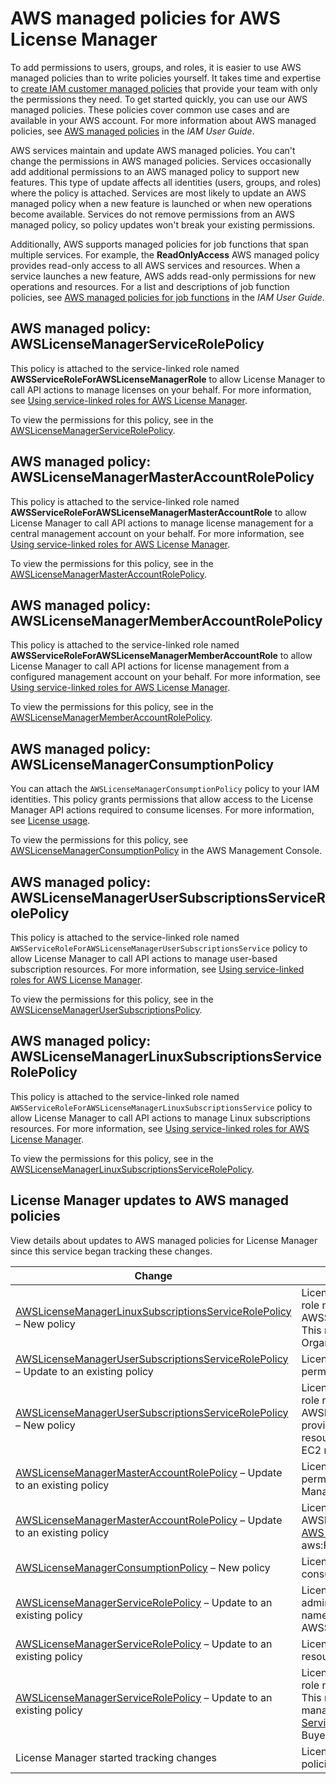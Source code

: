# AWS managed policies for AWS License Manager<a name="security-iam-awsmanpol"></a>

To add permissions to users, groups, and roles, it is easier to use AWS managed policies than to write policies yourself\. It takes time and expertise to [create IAM customer managed policies](https://docs.aws.amazon.com/IAM/latest/UserGuide/access_policies_create-console.html) that provide your team with only the permissions they need\. To get started quickly, you can use our AWS managed policies\. These policies cover common use cases and are available in your AWS account\. For more information about AWS managed policies, see [AWS managed policies](https://docs.aws.amazon.com/IAM/latest/UserGuide/access_policies_managed-vs-inline.html#aws-managed-policies) in the *IAM User Guide*\.

AWS services maintain and update AWS managed policies\. You can't change the permissions in AWS managed policies\. Services occasionally add additional permissions to an AWS managed policy to support new features\. This type of update affects all identities \(users, groups, and roles\) where the policy is attached\. Services are most likely to update an AWS managed policy when a new feature is launched or when new operations become available\. Services do not remove permissions from an AWS managed policy, so policy updates won't break your existing permissions\.

Additionally, AWS supports managed policies for job functions that span multiple services\. For example, the **ReadOnlyAccess** AWS managed policy provides read\-only access to all AWS services and resources\. When a service launches a new feature, AWS adds read\-only permissions for new operations and resources\. For a list and descriptions of job function policies, see [AWS managed policies for job functions](https://docs.aws.amazon.com/IAM/latest/UserGuide/access_policies_job-functions.html) in the *IAM User Guide*\.

## AWS managed policy: AWSLicenseManagerServiceRolePolicy<a name="security-iam-AWSLicenseManagerServiceRolePolicy"></a>

This policy is attached to the service\-linked role named **AWSServiceRoleForAWSLicenseManagerRole** to allow License Manager to call API actions to manage licenses on your behalf\. For more information, see [Using service\-linked roles for AWS License Manager](using-service-linked-roles.md)\.

To view the permissions for this policy, see in the [AWSLicenseManagerServiceRolePolicy](https://console.aws.amazon.com/iam/home#/policies/arn:aws:iam::aws:policy/aws-service-role/AWSLicenseManagerServiceRolePolicy)\.

## AWS managed policy: AWSLicenseManagerMasterAccountRolePolicy<a name="security-iam-AWSLicenseManagerMasterAccountRolePolicy"></a>

This policy is attached to the service\-linked role named **AWSServiceRoleForAWSLicenseManagerMasterAccountRole** to allow License Manager to call API actions to manage license management for a central management account on your behalf\. For more information, see [Using service\-linked roles for AWS License Manager](using-service-linked-roles.md)\.

To view the permissions for this policy, see in the [AWSLicenseManagerMasterAccountRolePolicy](https://console.aws.amazon.com/iam/home#/policies/arn:aws:iam::aws:policy/aws-service-role/AWSLicenseManagerMasterAccountRolePolicy)\.

## AWS managed policy: AWSLicenseManagerMemberAccountRolePolicy<a name="security-iam-AWSLicenseManagerMemberAccountRolePolicy"></a>

This policy is attached to the service\-linked role named **AWSServiceRoleForAWSLicenseManagerMemberAccountRole** to allow License Manager to call API actions for license management from a configured management account on your behalf\. For more information, see [Using service\-linked roles for AWS License Manager](using-service-linked-roles.md)\.

To view the permissions for this policy, see in the [AWSLicenseManagerMemberAccountRolePolicy](https://console.aws.amazon.com/iam/home#/policies/arn:aws:iam::aws:policy/aws-service-role/AWSLicenseManagerMemberAccountRolePolicy)\.

## AWS managed policy: AWSLicenseManagerConsumptionPolicy<a name="security-iam-AWSLicenseManagerConsumptionPolicy"></a>

You can attach the `AWSLicenseManagerConsumptionPolicy` policy to your IAM identities\. This policy grants permissions that allow access to the License Manager API actions required to consume licenses\. For more information, see [License usage](seller-issued-licenses.md#license-usage)\.

To view the permissions for this policy, see [AWSLicenseManagerConsumptionPolicy](https://console.aws.amazon.com/iam/home#/policies/arn:aws:iam::aws:policy/AWSLicenseManagerConsumptionPolicy) in the AWS Management Console\.

## AWS managed policy: AWSLicenseManagerUserSubscriptionsServiceRolePolicy<a name="security-iam-AWSLicenseManagerUserSubscriptionsServiceRolePolicy"></a>

This policy is attached to the service\-linked role named `AWSServiceRoleForAWSLicenseManagerUserSubscriptionsService` policy to allow License Manager to call API actions to manage user\-based subscription resources\. For more information, see [Using service\-linked roles for AWS License Manager](using-service-linked-roles.md)\.

To view the permissions for this policy, see in the [AWSLicenseManagerUserSubscriptionsPolicy](https://console.aws.amazon.com/iam/home#/policies/arn:aws:iam::aws:policy/aws-service-role/AWSLicenseManagerUserSubscriptionsServiceRolePolicy)\.

## AWS managed policy: AWSLicenseManagerLinuxSubscriptionsServiceRolePolicy<a name="security-iam-AWSLicenseManagerLinuxSubscriptionsServiceRolePolicy"></a>

This policy is attached to the service\-linked role named `AWSServiceRoleForAWSLicenseManagerLinuxSubscriptionsService` policy to allow License Manager to call API actions to manage Linux subscriptions resources\. For more information, see [Using service\-linked roles for AWS License Manager](using-service-linked-roles.md)\.

To view the permissions for this policy, see in the [AWSLicenseManagerLinuxSubscriptionsServiceRolePolicy](https://console.aws.amazon.com/iam/home#/policies/arn:aws:iam::aws:policy/aws-service-role/AWSLicenseManagerLinuxSubscriptionsServiceRolePolicy)\.

## License Manager updates to AWS managed policies<a name="security-iam-awsmanpol-updates"></a>

View details about updates to AWS managed policies for License Manager since this service began tracking these changes\.


| Change | Description | Date | 
| --- | --- | --- | 
| [AWSLicenseManagerLinuxSubscriptionsServiceRolePolicy](#security-iam-AWSLicenseManagerLinuxSubscriptionsServiceRolePolicy) – New policy | License Manager added a permission to create the service\-linked role named AWSServiceRoleForAWSLicenseManagerLinuxSubscriptionsService\. This role provides License Manager permission to list AWS Organizations and Amazon EC2 resources\. | December 21, 2022 | 
| [AWSLicenseManagerUserSubscriptionsServiceRolePolicy](#security-iam-AWSLicenseManagerUserSubscriptionsServiceRolePolicy) – Update to an existing policy | License Manager added the ec2:DescribeVpcPeeringConnections permission\. | November 28, 2022 | 
| [AWSLicenseManagerUserSubscriptionsServiceRolePolicy](#security-iam-AWSLicenseManagerMasterAccountRolePolicy) – New policy | License Manager added a permission to create the service\-linked role named AWSLicenseManagerUserSubscriptionsServiceRolePolicy\. This role provides License Manager permission to list AWS Directory Service resources, utilize Systems Manager features, and manage Amazon EC2 resources created for user\-based subscriptions\. | July 18, 2022 | 
| [AWSLicenseManagerMasterAccountRolePolicy](#security-iam-AWSLicenseManagerMasterAccountRolePolicy) – Update to an existing policy | License Manager added the resource\-groups:PutGroupPolicy permission for resource groups managed by AWS Resource Access Manager\. | June 27, 2022 | 
| [AWSLicenseManagerMasterAccountRolePolicy](#security-iam-AWSLicenseManagerMasterAccountRolePolicy) – Update to an existing policy | License Manager changed the AWS managed policy AWSLicenseManagerMasterAccountRolePolicy [condition key for AWS Resource Access Manager](https://docs.aws.amazon.com/service-authorization/latest/reference/list_awsresourceaccessmanager.html) from using ram:ResourceTag to aws:ResourceTag\. | November 16, 2021 | 
| [AWSLicenseManagerConsumptionPolicy](#security-iam-AWSLicenseManagerConsumptionPolicy) – New policy | License Manager added a new policy that grants permissions to consume licenses\. | August 11, 2021 | 
| [AWSLicenseManagerServiceRolePolicy](#security-iam-AWSLicenseManagerServiceRolePolicy) – Update to an existing policy | License Manager added a permission to list delegated administrators and a permission to create the service\-linked role named AWSServiceRoleForAWSLicenseManagerMemberAccountRole\. | June 16, 2021 | 
| [AWSLicenseManagerServiceRolePolicy](#security-iam-AWSLicenseManagerServiceRolePolicy) – Update to an existing policy | License Manager added a permission to list all License Manager resources, such as license configurations, licenses, and grants\. | June 15, 2021 | 
| [AWSLicenseManagerServiceRolePolicy](#security-iam-AWSLicenseManagerServiceRolePolicy) – Update to an existing policy | License Manager added a permission to create the service\-linked role named AWSServiceRoleForMarketplaceLicenseManagement\. This role provides AWS Marketplace with permissions to create and manage licenses in License Manager\. For more information, see [Service\-linked roles for AWS Marketplace](https://docs.aws.amazon.com/marketplace/latest/buyerguide/buyer-using-service-linked-roles.html) in the AWS Marketplace Buyer Guide\. | March 9, 2021 | 
| License Manager started tracking changes | License Manager started tracking changes to its AWS managed policies\. | March 9, 2021 | 